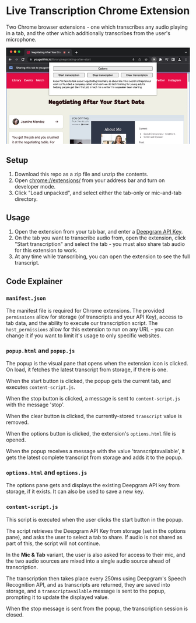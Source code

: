 # Live Transcription Chrome Extension

Two Chrome browser extensions - one which transcribes any audio playing in a tab, and the other which additionally transcribes from the user's microphone.

![Screenshot showing a webpage with a video and an extension pane open on top. It has an options button, and buttons to start, stop and clear transcription. Below that are a couple of sentences which were spoken in the video.](./screenshot.png)

## Setup

1. Download this repo as a zip file and unzip the contents.
2. Open [chrome://extensions/](chrome://extensions/) from your address bar and turn on developer mode.
3. Click "Load unpacked", and select either the tab-only or mic-and-tab directory.

## Usage

1. Open the extension from your tab bar, and enter a [Deepgram API Key](https://console.deepgram.com/signup?jump=keys).
2. On the tab you want to transcribe audio from, open the extension, click "Start transcription" and select the tab - you must also share tab audio for this extension to work.
3. At any time while transcribing, you can open the extension to see the full transcript.

## Code Explainer

### `manifest.json`

The manifest file is required for Chrome extensions. The provided `permissions` allow for storage (of transcripts and your API Key), access to tab data, and the ability to execute our transcription script. The `host_permissions` allow for this extension to run on any URL - you can change it if you want to limit it's usage to only specific websites.

### `popup.html` and `popup.js`

The popup is the visual pane that opens when the extension icon is clicked. On load, it fetches the latest transcript from storage, if there is one.

When the start button is clicked, the popup gets the current tab, and executes `content-script.js`.

When the stop button is clicked, a message is sent to `content-script.js` with the message 'stop'.

When the clear button is clicked, the currently-stored `transcript` value is removed.

When the options button is clicked, the extension's `options.html` file is opened.

When the popup receives a message with the value 'transcriptavailable', it gets the latest complete transcript from storage and adds it to the popup.

### `options.html` and `options.js`

The options pane gets and displays the existing Deepgram API key from storage, if it exists. It can also be used to save a new key.

### `content-script.js`

This script is executed when the user clicks the start button in the popup.

The script retrieves the Deepgram API Key from storage (set in the options pane), and asks the user to select a tab to share. If audio is not shared as part of this, the script will not continue.

In the **Mic & Tab** variant, the user is also asked for access to their mic, and the two audio sources are mixed into a single audio source ahead of transcription.

The transcription then takes place every 250ms using Deepgram's Speech Recognition API, and as transcripts are returned, they are saved into storage, and a `transcriptavailable` message is sent to the popup, prompting it to update the displayed value.

When the stop message is sent from the popup, the transcription session is closed.
